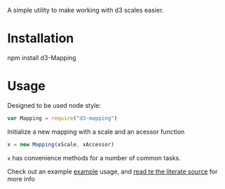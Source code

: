 A simple utility to make working with d3 scales easier.

# Installation #

npm install d3-Mapping

# Usage #

Designed to be used node style:

```js
var Mapping = require("d3-mapping")
```

Initialize a new mapping with a scale and an acessor function

```js
x = new Mapping(xScale, xAccessor)

```

`x` has convenience methods for a number of common tasks. 

Check out an example [example](github.com/AWinterman/d3-mapping/example) usage, and [read te
the literate source](./docs/Mapping.html) for more info
